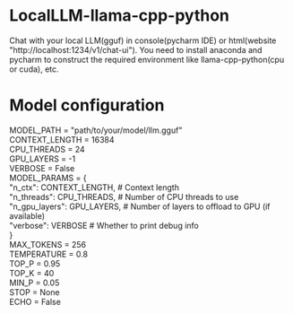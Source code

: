 # LocalLLM-llama-cpp-python
Chat with your local LLM(gguf) in console(pycharm IDE) or html(website "http://localhost:1234/v1/chat-ui"). You need to install anaconda and pycharm to construct the required environment like llama-cpp-python(cpu or cuda), etc.
       
       

# Model configuration
MODEL_PATH = "path/to/your/model/llm.gguf"\
CONTEXT_LENGTH = 16384\
CPU_THREADS = 24\
GPU_LAYERS = -1\
VERBOSE = False\
MODEL_PARAMS = {\
    "n_ctx": CONTEXT_LENGTH,  # Context length\
    "n_threads": CPU_THREADS,  # Number of CPU threads to use\
    "n_gpu_layers": GPU_LAYERS,  # Number of layers to offload to GPU (if available)\
    "verbose": VERBOSE  # Whether to print debug info\
}\
MAX_TOKENS = 256\
TEMPERATURE = 0.8\
TOP_P = 0.95\
TOP_K = 40\
MIN_P = 0.05\
STOP = None\
ECHO = False
